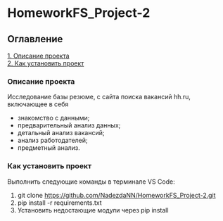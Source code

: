 # HomeworkFS_Project-2

## Оглавление  
[1. Описание проекта](.README.md#Описание-проекта)   
[2. Как установить проект](.README.md#Как-установить-проект)  

### Описание проекта    
Исследование базы резюме, с сайта поиска вакансий hh.ru, включающее в себя
* знакомство с данными;
* предварительный анализ данных;
* детальный анализ вакансий;
* анализ работодателей;
* предметный анализ.

### Как установить проект
Выполнить следующие команды в терминале VS Code:
1. git clone https://github.com/NadezdaNN/HomeworkFS_Project-2.git
2. pip install -r requirements.txt
3. Установить недостающие модули через pip install
